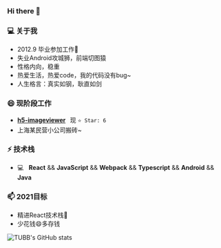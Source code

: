 ### Hi there 👋

### 💻  关于我
* 2012.9 毕业参加工作🌱
* 失业Android攻城狮，前端切图猿
* 性格内向，稳重
* 热爱生活，热爱code，我的代码没有bug~
* 人生格言：真实如钢，耿直如剑

### 😄 现阶段工作
* **[h5-imageviewer](https://github.com/TUBB/h5-imageviewer) &nbsp;** 现 `⭐️ Star: 6`
* 上海某民营小公司搬砖~

### ⚡ 技术栈
* 💻 &nbsp;  **React** && **JavaScript** && **Webpack** && **Typescript** && **Android** && **Java**
 
###  📫 2021目标
* 精进React技术栈🌱
* 少花钱😄多存钱

![TUBB's GitHub stats](https://github-readme-stats.vercel.app/api?username=TUBB)

<!--
**TUBB/TUBB** is a ✨ _special_ ✨ repository because its `README.md` (this file) appears on your GitHub profile.

Here are some ideas to get you started:

- 🔭 I’m currently working on ...
- 🌱 I’m currently learning ...
- 👯 I’m looking to collaborate on ...
- 🤔 I’m looking for help with ...
- 💬 Ask me about ...
- 📫 How to reach me: ...
- 😄 Pronouns: ...
- ⚡ Fun fact: ...
-->
